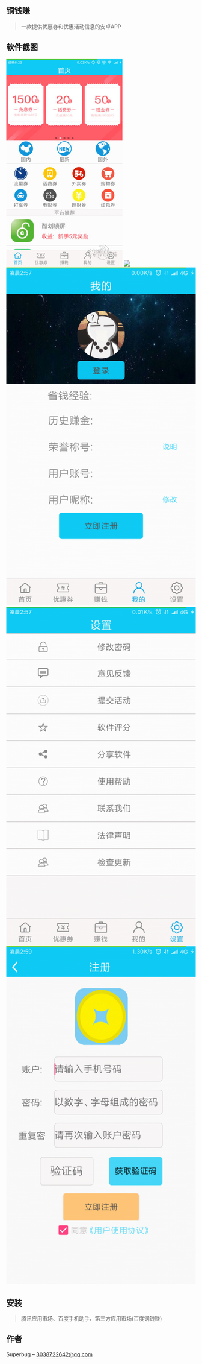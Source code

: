 ## 铜钱赚
> 一款提供优惠券和优惠活动信息的安卓APP
## 软件截图
![](./img/s1.jpg)
![](./img/s2.jpg)
![](./img/s3.png)
![](./img/s4.png)
![](./img/s5.png)


## 安装
> 腾讯应用市场、百度手机助手、第三方应用市场(百度铜钱赚)

## 作者

Superbug – 3038722642@qq.com
